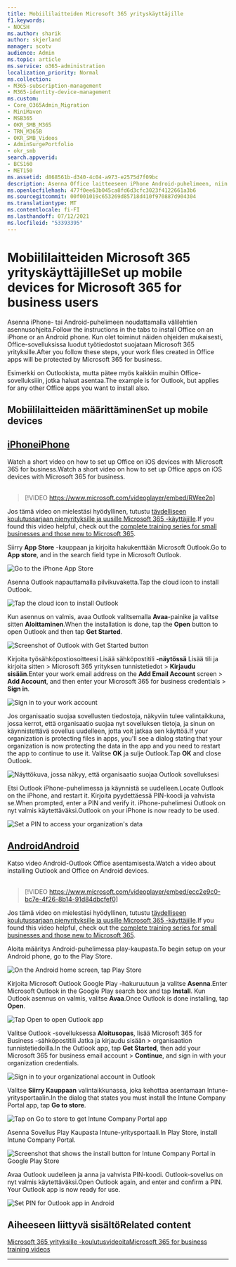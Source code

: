 ```yaml
---
title: Mobiililaitteiden Microsoft 365 yrityskäyttäjille
f1.keywords:
- NOCSH
ms.author: sharik
author: skjerland
manager: scotv
audience: Admin
ms.topic: article
ms.service: o365-administration
localization_priority: Normal
ms.collection:
- M365-subscription-management
- M365-identity-device-management
ms.custom:
- Core_O365Admin_Migration
- MiniMaven
- MSB365
- OKR_SMB_M365
- TRN_M365B
- OKR_SMB_Videos
- AdminSurgePortfolio
- okr_smb
search.appverid:
- BCS160
- MET150
ms.assetid: d868561b-d340-4c04-a973-e2575d7f09bc
description: Asenna Office laitteeseen iPhone Android-puhelimeen, niin Office-sovellusten työtiedostot suojataan Microsoft 365 for Businessilla.
ms.openlocfilehash: 477f0ee63b045ca8fd6d3cfc3023f4122661a3b6
ms.sourcegitcommit: 00f001019c653269d85718d410f970887d904304
ms.translationtype: MT
ms.contentlocale: fi-FI
ms.lasthandoff: 07/12/2021
ms.locfileid: "53393395"
---
```

# <a name="set-up-mobile-devices-for-microsoft-365-for-business-users"></a><span data-ttu-id="b380a-103">Mobiililaitteiden Microsoft 365 yrityskäyttäjille</span><span class="sxs-lookup"><span data-stu-id="b380a-103">Set up mobile devices for Microsoft 365 for business users</span></span>

<span data-ttu-id="b380a-104">Asenna iPhone- tai Android-puhelimeen noudattamalla välilehtien asennusohjeita.</span><span class="sxs-lookup"><span data-stu-id="b380a-104">Follow the instructions in the tabs to install Office on an iPhone or an Android phone.</span></span> <span data-ttu-id="b380a-105">Kun olet toiminut näiden ohjeiden mukaisesti, Office-sovelluksissa luodut työtiedostot suojataan Microsoft 365 yrityksille.</span><span class="sxs-lookup"><span data-stu-id="b380a-105">After you follow these steps, your work files created in Office apps will be protected by Microsoft 365 for business.</span></span>

<span data-ttu-id="b380a-106">Esimerkki on Outlookista, mutta pätee myös kaikkiin muihin Office-sovelluksiiin, jotka haluat asentaa.</span><span class="sxs-lookup"><span data-stu-id="b380a-106">The example is for Outlook, but applies for any other Office apps you want to install also.</span></span>
  
## <a name="set-up-mobile-devices"></a><span data-ttu-id="b380a-107">Mobiililaitteiden määrittäminen</span><span class="sxs-lookup"><span data-stu-id="b380a-107">Set up mobile devices</span></span>

## <a name="iphone"></a>[<span data-ttu-id="b380a-108">iPhone</span><span class="sxs-lookup"><span data-stu-id="b380a-108">iPhone</span></span>](#tab/iPhone)
  
<span data-ttu-id="b380a-109">Watch a short video on how to set up Office on iOS devices with Microsoft 365 for business.</span><span class="sxs-lookup"><span data-stu-id="b380a-109">Watch a short video on how to set up Office apps on iOS devices with Microsoft 365 for business.</span></span><br><br>

> [!VIDEO https://www.microsoft.com/videoplayer/embed/RWee2n] 

<span data-ttu-id="b380a-110">Jos tämä video on mielestäsi hyödyllinen, tutustu [täydelliseen koulutussarjaan pienyrityksille ja uusille Microsoft 365 -käyttäjille](../business-video/index.yml).</span><span class="sxs-lookup"><span data-stu-id="b380a-110">If you found this video helpful, check out the [complete training series for small businesses and those new to Microsoft 365](../business-video/index.yml).</span></span>

<span data-ttu-id="b380a-111">Siirry **App Store** -kauppaan ja kirjoita hakukenttään Microsoft Outlook.</span><span class="sxs-lookup"><span data-stu-id="b380a-111">Go to **App store**, and in the search field type in Microsoft Outlook.</span></span>
  
![Go to the iPhone App Store](../media/886913de-76e5-4883-8ed0-4eb3ec06188f.png)
  
<span data-ttu-id="b380a-113">Asenna Outlook napauttamalla pilvikuvaketta.</span><span class="sxs-lookup"><span data-stu-id="b380a-113">Tap the cloud icon to install Outlook.</span></span>
  
![Tap the cloud icon to install Outlook](../media/665e1620-948a-4ab8-b914-dca49530142c.png)
  
<span data-ttu-id="b380a-115">Kun asennus on valmis, avaa Outlook valitsemalla **Avaa**-painike ja valitse sitten **Aloittaminen**.</span><span class="sxs-lookup"><span data-stu-id="b380a-115">When the installation is done, tap the **Open** button to open Outlook and then tap **Get Started**.</span></span>
  
![Screenshot of Outlook with Get Started button](../media/005bedec-ae50-4d75-b3bb-e7cef9e2561c.png)
  
<span data-ttu-id="b380a-117">Kirjoita työsähköpostiosoitteesi Lisää sähköpostitili **-näytössä** Lisää tili ja kirjoita sitten \> Microsoft 365 yrityksen tunnistetiedot \> **Kirjaudu sisään**.</span><span class="sxs-lookup"><span data-stu-id="b380a-117">Enter your work email address on the **Add Email Account** screen \> **Add Account**, and then enter your Microsoft 365 for business credentials \> **Sign in**.</span></span>
  
![Sign in to your work account](../media/3cef1fb5-7bec-4d3d-8542-872b731ce19f.png)
  
<span data-ttu-id="b380a-119">Jos organisaatio suojaa sovellusten tiedostoja, näkyviin tulee valintaikkuna, jossa kerrot, että organisaatio suojaa nyt sovelluksen tietoja, ja sinun on käynnistettävä sovellus uudelleen, jotta voit jatkaa sen käyttöä.</span><span class="sxs-lookup"><span data-stu-id="b380a-119">If your organization is protecting files in apps, you'll see a dialog stating that your organization is now protecting the data in the app and you need to restart the app to continue to use it.</span></span> <span data-ttu-id="b380a-120">Valitse **OK** ja sulje Outlook.</span><span class="sxs-lookup"><span data-stu-id="b380a-120">Tap **OK** and close Outlook.</span></span> 
  
![Näyttökuva, jossa näkyy, että organisaatio suojaa Outlook sovelluksesi](../media/fb4c1c84-b1e9-42e1-8070-c13dcf79fb09.png)
  
<span data-ttu-id="b380a-122">Etsi Outlook iPhone-puhelimessa ja käynnistä se uudelleen.</span><span class="sxs-lookup"><span data-stu-id="b380a-122">Locate Outlook on the iPhone, and restart it.</span></span> <span data-ttu-id="b380a-123">Kirjoita pyydettäessä PIN-koodi ja vahvista se.</span><span class="sxs-lookup"><span data-stu-id="b380a-123">When prompted, enter a PIN and verify it.</span></span> <span data-ttu-id="b380a-124">iPhone-puhelimesi Outlook on nyt valmis käytettäväksi.</span><span class="sxs-lookup"><span data-stu-id="b380a-124">Outlook on your iPhone is now ready to be used.</span></span>
  
![Set a PIN to access your organization's data](../media/64f2630b-3164-47a4-9dd6-ca0c29ed5fb3.png)
  
## <a name="android"></a>[<span data-ttu-id="b380a-126">Android</span><span class="sxs-lookup"><span data-stu-id="b380a-126">Android</span></span>](#tab/Android)
  
<span data-ttu-id="b380a-127">Katso video Android-Outlook Office asentamisesta.</span><span class="sxs-lookup"><span data-stu-id="b380a-127">Watch a video about installing Outlook and Office on Android devices.</span></span><br><br>

> [!VIDEO https://www.microsoft.com/videoplayer/embed/ecc2e9c0-bc7e-4f26-8b14-91d84dbcfef0] 

<span data-ttu-id="b380a-128">Jos tämä video on mielestäsi hyödyllinen, tutustu [täydelliseen koulutussarjaan pienyrityksille ja uusille Microsoft 365 -käyttäjille](../business-video/index.yml).</span><span class="sxs-lookup"><span data-stu-id="b380a-128">If you found this video helpful, check out the [complete training series for small businesses and those new to Microsoft 365](../business-video/index.yml).</span></span>

<span data-ttu-id="b380a-129">Aloita määritys Android-puhelimessa play-kaupasta.</span><span class="sxs-lookup"><span data-stu-id="b380a-129">To begin setup on your Android phone, go to the Play Store.</span></span>
  
![On the Android home screen, tap Play Store](../media/93df88e7-c778-40e1-b35e-868ca6e97f6c.png)
  
<span data-ttu-id="b380a-131">Kirjoita Microsoft Outlook Google Play -hakuruutuun ja valitse **Asenna**.</span><span class="sxs-lookup"><span data-stu-id="b380a-131">Enter Microsoft Outlook in the Google Play search box and tap **Install**.</span></span> <span data-ttu-id="b380a-132">Kun Outlook asennus on valmis, valitse **Avaa**.</span><span class="sxs-lookup"><span data-stu-id="b380a-132">Once Outlook is done installing, tap **Open**.</span></span>
  
![Tap Open to open Outlook app](../media/8b4c5937-8875-4b5a-a5b6-b8c6c9cd6240.png)
  
<span data-ttu-id="b380a-134">Valitse Outlook -sovelluksessa **Aloitusopas**, lisää Microsoft 365 for Business -sähköpostitili Jatka ja kirjaudu sisään \> organisaation tunnistetiedoilla.</span><span class="sxs-lookup"><span data-stu-id="b380a-134">In the Outlook app, tap **Get Started**, then add your Microsoft 365 for business email account \> **Continue**, and sign in with your organization credentials.</span></span>
  
![Sign in to your organizational account in Outlook](../media/18f67c66-4bab-4b99-94bd-080839312e29.png)
  
<span data-ttu-id="b380a-136">Valitse **Siirry Kauppaan** valintaikkunassa, joka kehottaa asentamaan Intune-yritysportaalin.</span><span class="sxs-lookup"><span data-stu-id="b380a-136">In the dialog that states you must install the Intune Company Portal app, tap **Go to store**.</span></span>
  
![Tap on Go to store to get Intune Company Portal app](../media/a702d712-5622-45dd-a511-b1adaee63071.png)
  
<span data-ttu-id="b380a-138">Asenna Sovellus Play Kaupasta Intune-yritysportaali.</span><span class="sxs-lookup"><span data-stu-id="b380a-138">In Play Store, install Intune Company Portal.</span></span>
  
![Screenshot that shows the install button for Intune Company Portal in Google Play Store](../media/5e0408f2-3f37-44dd-80ed-13ca2ac6df0c.png)
  
<span data-ttu-id="b380a-p105">Avaa Outlook uudelleen ja anna ja vahvista PIN-koodi. Outlook-sovellus on nyt valmis käytettäväksi.</span><span class="sxs-lookup"><span data-stu-id="b380a-p105">Open Outlook again, and enter and confirm a PIN. Your Outlook app is now ready for use.</span></span>
  
![Set  PIN for Outlook app in Android](../media/edb91afb-f1ed-451a-bc6b-8ccba664e055.png)

## <a name="related-content"></a><span data-ttu-id="b380a-143">Aiheeseen liittyvä sisältö</span><span class="sxs-lookup"><span data-stu-id="b380a-143">Related content</span></span>

[<span data-ttu-id="b380a-144">Microsoft 365 yrityksille -koulutusvideoita</span><span class="sxs-lookup"><span data-stu-id="b380a-144">Microsoft 365 for business training videos</span></span>](../business-video/index.yml)

---
